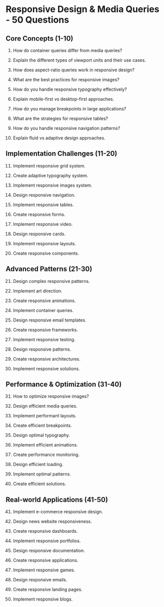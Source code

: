 # Responsive Design & Media Queries - 50 Questions

## Core Concepts (1-10)

1. How do container queries differ from media queries?

2. Explain the different types of viewport units and their use cases.

3. How does aspect-ratio queries work in responsive design?

4. What are the best practices for responsive images?

5. How do you handle responsive typography effectively?

6. Explain mobile-first vs desktop-first approaches.

7. How do you manage breakpoints in large applications?

8. What are the strategies for responsive tables?

9. How do you handle responsive navigation patterns?

10. Explain fluid vs adaptive design approaches.

## Implementation Challenges (11-20)

11. Implement responsive grid system.

12. Create adaptive typography system.

13. Implement responsive images system.

14. Design responsive navigation.

15. Implement responsive tables.

16. Create responsive forms.

17. Implement responsive video.

18. Design responsive cards.

19. Implement responsive layouts.

20. Create responsive components.

## Advanced Patterns (21-30)

21. Design complex responsive patterns.

22. Implement art direction.

23. Create responsive animations.

24. Implement container queries.

25. Design responsive email templates.

26. Create responsive frameworks.

27. Implement responsive testing.

28. Design responsive patterns.

29. Create responsive architectures.

30. Implement responsive solutions.

## Performance & Optimization (31-40)

31. How to optimize responsive images?

32. Design efficient media queries.

33. Implement performant layouts.

34. Create efficient breakpoints.

35. Design optimal typography.

36. Implement efficient animations.

37. Create performance monitoring.

38. Design efficient loading.

39. Implement optimal patterns.

40. Create efficient solutions.

## Real-world Applications (41-50)

41. Implement e-commerce responsive design.

42. Design news website responsiveness.

43. Create responsive dashboards.

44. Implement responsive portfolios.

45. Design responsive documentation.

46. Create responsive applications.

47. Implement responsive games.

48. Design responsive emails.

49. Create responsive landing pages.

50. Implement responsive blogs.